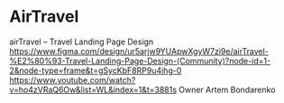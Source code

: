 # AirTravel
airTravel – Travel Landing Page Design
https://www.figma.com/design/ur5arjw9YUApwXgyW7zi9e/airTravel-%E2%80%93-Travel-Landing-Page-Design-(Community)?node-id=1-2&node-type=frame&t=gSycKbF8RP9u4ihg-0
https://www.youtube.com/watch?v=ho4zVRaQ6Ow&list=WL&index=1&t=3881s
Owner Artem Bondarenko

